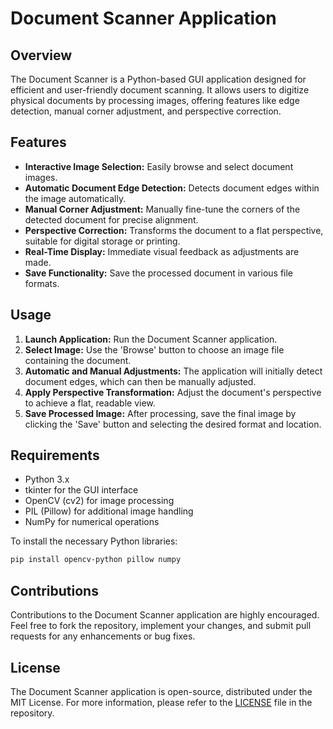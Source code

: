 # Document Scanner Application

## Overview
The Document Scanner is a Python-based GUI application designed for efficient and user-friendly document scanning. It allows users to digitize physical documents by processing images, offering features like edge detection, manual corner adjustment, and perspective correction.

## Features
- **Interactive Image Selection:** Easily browse and select document images.
- **Automatic Document Edge Detection:** Detects document edges within the image automatically.
- **Manual Corner Adjustment:** Manually fine-tune the corners of the detected document for precise alignment.
- **Perspective Correction:** Transforms the document to a flat perspective, suitable for digital storage or printing.
- **Real-Time Display:** Immediate visual feedback as adjustments are made.
- **Save Functionality:** Save the processed document in various file formats.

## Usage
1. **Launch Application:** Run the Document Scanner application.
2. **Select Image:** Use the 'Browse' button to choose an image file containing the document.
3. **Automatic and Manual Adjustments:** The application will initially detect document edges, which can then be manually adjusted.
4. **Apply Perspective Transformation:** Adjust the document's perspective to achieve a flat, readable view.
5. **Save Processed Image:** After processing, save the final image by clicking the 'Save' button and selecting the desired format and location.

## Requirements
- Python 3.x
- tkinter for the GUI interface
- OpenCV (cv2) for image processing
- PIL (Pillow) for additional image handling
- NumPy for numerical operations

To install the necessary Python libraries:
```bash
pip install opencv-python pillow numpy
```

## Contributions
Contributions to the Document Scanner application are highly encouraged. Feel free to fork the repository, implement your changes, and submit pull requests for any enhancements or bug fixes.

## License
The Document Scanner application is open-source, distributed under the MIT License. For more information, please refer to the [LICENSE](LICENSE) file in the repository.
